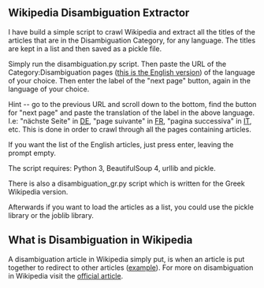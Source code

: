 ## Wikipedia Disambiguation Extractor

I have build a simple script to crawl Wikipedia and extract all the titles of the articles that are in the Disambiguation Category, for any language. The titles are kept in a list and then saved as a pickle file.

Simply run the disambiguation.py script. 
Then paste the URL of the Category:Disambiguation pages ([this is the English version](https://en.wikipedia.org/wiki/Category:Disambiguation_pages)) of the language of your choice. 
Then enter the label of the "next page" button, again in the language of your choice.

Hint -- go to the previous URL and scroll down to the bottom, find the button for "next page" and paste the translation of the label in the above language. I.e: "nächste Seite" in [DE](https://de.wikipedia.org/wiki/Kategorie:Begriffskl%C3%A4rung), "page suivante" in [FR](https://fr.wikipedia.org/wiki/Cat%C3%A9gorie:Homonymie), "pagina successiva" in [IT](https://it.wikipedia.org/wiki/Categoria:Pagine_di_disambiguazione), etc. This is done in order to crawl through all the pages containing articles.

If you want the list of the English articles, just press enter, leaving the prompt empty.

The script requires: Python 3, BeautifulSoup 4, urllib and pickle.

There is also a disambiguation_gr.py script which is written for the Greek Wikipedia version.

Afterwards if you want to load the articles as a list, you could use the pickle library or the joblib library.

## What is Disambiguation in Wikipedia

A disambiguation  article in Wikipedia simply put, is when an article is put together to redirect to other articles ([example](https://en.wikipedia.org/wiki/Mercury)). For more on disambiguation in Wikipedia visit the [official article](https://en.wikipedia.org/wiki/Wikipedia:Disambiguation).
